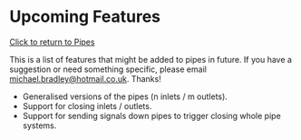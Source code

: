 Upcoming Features
=================
[Click to return to Pipes](README.md)

This is a list of features that might be added to pipes in future.
If you have a suggestion or need something specific, please email michael.bradley@hotmail.co.uk. Thanks!

* Generalised versions of the pipes (n inlets / m outlets).
* Support for closing inlets / outlets.
* Support for sending signals down pipes to trigger closing whole pipe systems.
